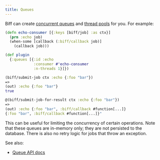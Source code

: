 ```yaml
---
title: Queues
---
```


Biff can create [concurrent queues](https://docs.oracle.com/javase/7/docs/api/java/util/concurrent/PriorityBlockingQueue.html)
and [thread pools](https://docs.oracle.com/javase/8/docs/api/java/util/concurrent/ExecutorService.html) for you.
For example:

```clojure
(defn echo-consumer [{:keys [biff/job] :as ctx}]
  (prn :echo job)
  (when-some [callback (:biff/callback job)]
    (callback job)))

(def plugin
  {:queues [{:id :echo
             :consumer #'echo-consumer
             :n-threads 1}]})

(biff/submit-job ctx :echo {:foo "bar"})
=>
(out) :echo {:foo "bar"}
true

@(biff/submit-job-for-result ctx :echo {:foo "bar"})
=>
(out) :echo {:foo "bar", :biff/callback #function[...]}
{:foo "bar", :biff/callback #function[...]}"
```

This can be useful for limiting the concurrency of certain operations. Note
that these queues are in-memory only; they are not persisted to the database.
There is also no retry logic for jobs that throw an exception.

See also:

 - [Queue API docs](/docs/api/queues/)
